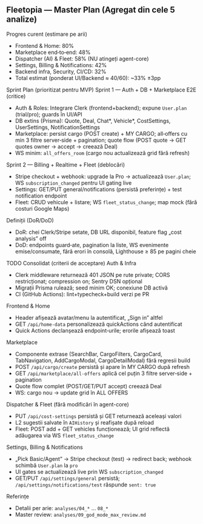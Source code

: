## Fleetopia — Master Plan (Agregat din cele 5 analize)

Progres curent (estimare pe arii)
- Frontend & Home: 80%
- Marketplace end‑to‑end: 48%
- Dispatcher (AI) & Fleet: 58%  (NU atingeți agent-core)
- Settings, Billing & Notifications: 42%
- Backend infra, Security, CI/CD: 32%
- Total estimat (ponderat UI/Backend ≈ 40/60): ~33% ±3pp

Sprint Plan (prioritizat pentru MVP)
Sprint 1 — Auth + DB + Marketplace E2E (critice)
- Auth & Roles: Integrare Clerk (frontend+backend); expune `User.plan` (trial/pro); guards în UI/API
- DB extins (Prisma): Quote, Deal, Chat*, Vehicle*, CostSettings, UserSettings, NotificationSettings
- Marketplace: persist cargo (POST create) + MY CARGO; all‑offers cu min 3 filtre server‑side + pagination; quote flow (POST quote → GET quotes owner → accept → creează Deal)
- WS minim: `all_offers_room` (cargo nou actualizează grid fără refresh)

Sprint 2 — Billing + Realtime + Fleet (deblocări)
- Stripe checkout + webhook: upgrade la Pro → actualizează `User.plan`; WS `subscription_changed` pentru UI gating live
- Settings: GET/PUT general/notifications (persistă preferințe) + test notification endpoint
- Fleet: CRUD vehicule + listare; WS `fleet_status_change`; map mock (fără costuri Google Maps)

Definiții (DoR/DoD)
- DoR: chei Clerk/Stripe setate, DB URL disponibil, feature flag „cost analysis” off
- DoD: endpoints guard‑ate, pagination la liste, WS evenimente emise/consumate, fără erori în consolă, Lighthouse ≥ 85 pe pagini cheie

TODO Consolidat (criterii de acceptare)
Auth & Infra
- Clerk middleware returnează 401 JSON pe rute private; CORS restricționat; compression on; Sentry DSN opțional
- Migrații Prisma rulează; seed minim OK; conexiune DB activă
- CI (GitHub Actions): lint+typecheck+build verzi pe PR

Frontend & Home
- Header afișează avatar/menu la autentificat, „Sign in” altfel
- GET `/api/home-data` personalizează quickActions când autentificat
- Quick Actions declanșează endpoint‑urile; erorile afișează toast

Marketplace
- Componente extrase (SearchBar, CargoFilters, CargoCard, TabNavigation, AddCargoModal, CargoDetailModal) fără regresii build
- POST `/api/cargo/create` persistă și apare în MY CARGO după refresh
- GET `/api/marketplace/all-offers` aplică cel puțin 3 filtre server‑side + pagination
- Quote flow complet (POST/GET/PUT accept) creează Deal
- WS: cargo nou → update grid în ALL OFFERS

Dispatcher & Fleet (fără modificări în agent-core)
- PUT `/api/cost-settings` persistă și GET returnează aceleași valori
- L2 sugestii salvate în `AIHistory` și reafișate după reload
- Fleet: POST add + GET vehicles funcționează; UI grid reflectă adăugarea via WS `fleet_status_change`

Settings, Billing & Notifications
- „Pick Basic/Agent” → Stripe checkout (test) → redirect back; webhook schimbă `User.plan` la `pro`
- UI gates se actualizează live prin WS `subscription_changed`
- GET/PUT `/api/settings/general` persistă; `/api/settings/notifications/test` răspunde `sent: true`

Referințe
- Detalii per arie: `analyses/04_*` ... `08_*`
- Master review: `analyses/09_god_mode_max_review.md`

